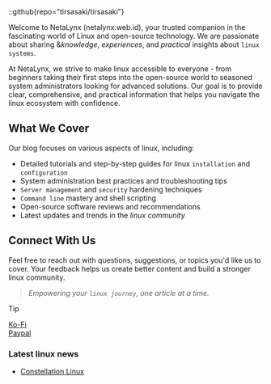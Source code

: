 
::github{repo="tirsasaki/tirsasaki"}

Welcome to NetaLynx (netalynx.web.id), your trusted companion in the fascinating world of Linux and open-source technology. We are passionate about sharing &*knowledge*, *experiences*, and *practical* insights about `linux systems`.

At NetaLynx, we strive to make linux accessible to everyone - from beginners taking their first steps into the open-source world to seasoned system administrators looking for advanced solutions. Our goal is to provide clear, comprehensive, and practical information that helps you navigate the linux ecosystem with confidence.

## What We Cover

Our blog focuses on various aspects of linux, including:

- Detailed tutorials and step-by-step guides for linux `installation` and `configuration`
- System administration best practices and troubleshooting tips
- `Server management` and `security` hardening techniques
- `Command line` mastery and shell scripting
- Open-source software reviews and recommendations
- Latest updates and trends in the *linux community*

## Connect With Us

Feel free to reach out with questions, suggestions, or topics you'd like us to cover. Your feedback helps us create better content and build a stronger linux community.

> *Empowering your `linux journey`, one article at a time.*

> [!TIP]
> [Ko-Fi](https://ko-fi.com/Y8Y46RPPH) <br>
> [Paypal](https://www.paypal.com/ncp/payment/T5NTUW6ACKX4U)

### Latest linux news
- [Constellation Linux](https://conslinux.com/)
